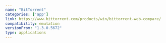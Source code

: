 ```yaml
---
name: "BitTorrent"
categories: ['app']
link: https://www.bittorrent.com/products/win/bittorrent-web-compare/
compatibility: emulation
versionFrom: "1.3.0.5672"
type: applications
---
```


